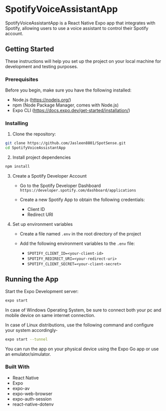 # SpotifyVoiceAssistantApp

SpotifyVoiceAssistantApp is a React Native Expo app that integrates with Spotify, allowing users to use a voice assistant to control their Spotify account.

## Getting Started

These instructions will help you set up the project on your local machine for development and testing purposes.

### Prerequisites

Before you begin, make sure you have the following installed:

- Node.js (https://nodejs.org/)
- npm (Node Package Manager, comes with Node.js)
- Expo CLI (https://docs.expo.dev/get-started/installation/)

### Installing

1. Clone the repository:

```bash
git clone https://github.com/Jasleen8801/SpotSense.git
cd SpotifyVoiceAssistantApp
```

2. Install project dependencies

```bash
npm install
```

3. Create a Spotify Developer Account

    - Go to the Spotify Developer Dashboard `https://developer.spotify.com/dashboard/applications`

    - Create a new Spotify App to obtain the following credentials:
        - Client ID
        - Redirect URI

4. Set up environment variables

    - Create a file named `.env` in the root directory of the project

    - Add the following environment variables to the `.env` file:
        - `SPOTIFY_CLIENT_ID=<your-client-id>`
        - `SPOTIFY_REDIRECT_URI=<your-redirect-uri>`
        - `SPOTIFY_CLIENT_SECRET=<your-client-secret>`


## Running the App

Start the Expo Development server:

```bash
expo start
```

In case of Windows Operating System, be sure to connect both your pc and mobile device on same internet connection.

In case of Linux distributions, use the following command and configure your system accordingly-

```bash
expo start --tunnel
```

You can run the app on your physical device using the Expo Go app or use an emulator/simulator.

### Built With

- React Native
- Expo
- expo-av 
- expo-web-browser
- expo-auth-session
- react-native-dotenv